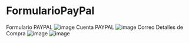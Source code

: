 # FormularioPayPal
 Formulario PAYPAL
![image](https://github.com/PauL16aL/FormularioPayPal/assets/125236522/0e29fa9e-535d-4394-a926-43ed64a8f643)
Cuenta PAYPAL
![image](https://github.com/PauL16aL/FormularioPayPal/assets/125236522/e5735a02-32fe-4da3-9bd6-7ccc333d003c)
Correo Detalles de Compra
![image](https://github.com/PauL16aL/FormularioPayPal/assets/125236522/01d5a056-b81b-48a0-8e24-55770ffb216c)
![image](https://github.com/PauL16aL/FormularioPayPal/assets/125236522/3e62e6ff-1e53-4a6f-b724-4614ec4a2d82)



